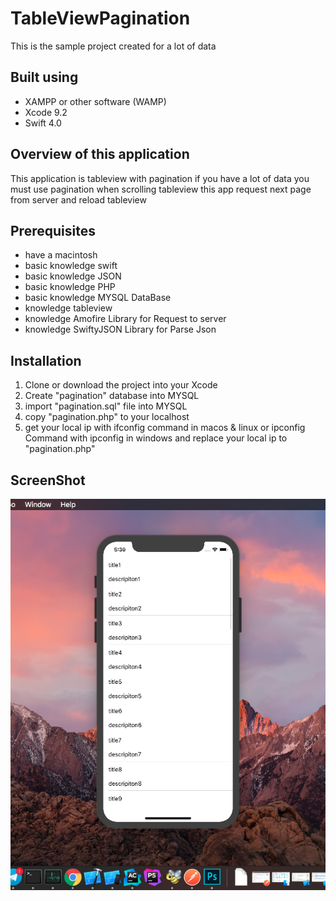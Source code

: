 # TableViewPagination

This is the sample project created for a lot of data

## Built using
 - XAMPP or other software (WAMP)
 - Xcode 9.2
 - Swift 4.0

## Overview of this application

This application is tableview with pagination if you have a lot of data you must use pagination when scrolling tableview this app request next page from server and reload tableview


## Prerequisites

- have a macintosh
- basic knowledge swift
- basic knowledge JSON
- basic knowledge PHP
- basic knowledge MYSQL DataBase
- knowledge tableview
- knowledge Amofire Library for Request to server
- knowledge SwiftyJSON Library for Parse Json

## Installation

 1. Clone or download the project into your Xcode
 2. Create "pagination" database into MYSQL
 3. import "pagination.sql" file into MYSQL
 4. copy "pagination.php" to your localhost
 5. get your local ip with ifconfig command in macos & linux  or ipconfig Command with ipconfig in windows and replace your local ip to "pagination.php"
 
 ## ScreenShot


![marty-mcfly](https://github.com/mahdifarshid/TableViewPagination/blob/master/screenshot.png)

